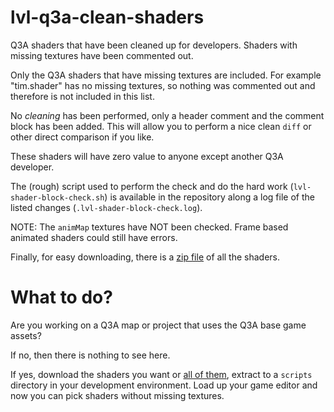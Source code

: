 # lvl-q3a-clean-shaders
Q3A shaders that have been cleaned up for developers. Shaders with missing textures have been commented out.

Only the Q3A shaders that have missing textures are included. For example "tim.shader" has no missing textures, so nothing was commented out and therefore is not included in this list.

No _cleaning_ has been performed, only a header comment and the comment block has been added. This will allow you to perform a nice clean `diff` or other direct comparison if you like.

These shaders will have zero value to anyone except another Q3A developer.

The (rough) script used to perform the check and do the hard work (`lvl-shader-block-check.sh`) is available in the repository along a log file of the listed changes (`.lvl-shader-block-check.log`).

NOTE: The `animMap` textures have NOT been checked. Frame based animated shaders could still have errors.

Finally, for easy downloading, there is a [zip file](https://github.com/Tigger-oN/lvl-q3a-clean-shaders/blob/main/scripts.zip) of all the shaders.

# What to do?
Are you working on a Q3A map or project that uses the Q3A base game assets?

If no, then there is nothing to see here.

If yes, download the shaders you want or [all of them](https://github.com/Tigger-oN/lvl-q3a-clean-shaders/blob/main/scripts.zip), extract to a `scripts` directory in your development environment. Load up your game editor and now you can pick shaders without missing textures.

